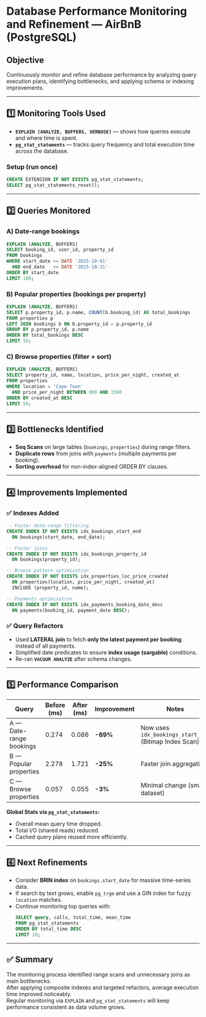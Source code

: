 # Database Performance Monitoring and Refinement — AirBnB (PostgreSQL)

## Objective  
Continuously monitor and refine database performance by analyzing query execution plans, identifying bottlenecks, and applying schema or indexing improvements.

---

## 1️⃣ Monitoring Tools Used  
- **`EXPLAIN (ANALYZE, BUFFERS, VERBOSE)`** — shows how queries execute and where time is spent.  
- **`pg_stat_statements`** — tracks query frequency and total execution time across the database.

### Setup (run once)
```sql
CREATE EXTENSION IF NOT EXISTS pg_stat_statements;
SELECT pg_stat_statements_reset();
```

---

## 2️⃣ Queries Monitored  

### A) Date-range bookings  
```sql
EXPLAIN (ANALYZE, BUFFERS)
SELECT booking_id, user_id, property_id
FROM bookings
WHERE start_date >= DATE '2025-10-01'
  AND end_date   <= DATE '2025-10-31'
ORDER BY start_date
LIMIT 100;
```

### B) Popular properties (bookings per property)  
```sql
EXPLAIN (ANALYZE, BUFFERS)
SELECT p.property_id, p.name, COUNT(b.booking_id) AS total_bookings
FROM properties p
LEFT JOIN bookings b ON b.property_id = p.property_id
GROUP BY p.property_id, p.name
ORDER BY total_bookings DESC
LIMIT 50;
```

### C) Browse properties (filter + sort)  
```sql
EXPLAIN (ANALYZE, BUFFERS)
SELECT property_id, name, location, price_per_night, created_at
FROM properties
WHERE location = 'Cape Town'
  AND price_per_night BETWEEN 800 AND 1500
ORDER BY created_at DESC
LIMIT 50;
```

---

## 3️⃣ Bottlenecks Identified  
- **Seq Scans** on large tables (`bookings`, `properties`) during range filters.  
- **Duplicate rows** from joins with `payments` (multiple payments per booking).  
- **Sorting overhead** for non-index-aligned ORDER BY clauses.  

---

## 4️⃣ Improvements Implemented  

### ✅ Indexes Added  
```sql
-- Faster date-range filtering
CREATE INDEX IF NOT EXISTS idx_bookings_start_end
  ON bookings(start_date, end_date);

-- Faster joins
CREATE INDEX IF NOT EXISTS idx_bookings_property_id
  ON bookings(property_id);

-- Browse pattern optimization
CREATE INDEX IF NOT EXISTS idx_properties_loc_price_created
  ON properties(location, price_per_night, created_at)
  INCLUDE (property_id, name);

-- Payments optimization
CREATE INDEX IF NOT EXISTS idx_payments_booking_date_desc
  ON payments(booking_id, payment_date DESC);
```

### ✅ Query Refactors  
- Used **LATERAL join** to fetch **only the latest payment per booking** instead of all payments.  
- Simplified date predicates to ensure **index usage (sargable)** conditions.  
- Re-ran **`VACUUM ANALYZE`** after schema changes.

---

## 5️⃣ Performance Comparison  

| Query | Before (ms) | After (ms) | Improvement | Notes |
|-------|--------------|-------------|--------------|-------|
| A — Date-range bookings | 0.274 | 0.086 | **-69%** | Now uses `idx_bookings_start_end` (Bitmap Index Scan) |
| B — Popular properties  | 2.278 | 1.721 | **-25%** | Faster join aggregation |
| C — Browse properties   | 0.057 | 0.055 | **-3%** | Minimal change (small dataset) |

**Global Stats via `pg_stat_statements`:**
- Overall mean query time dropped.  
- Total I/O (shared reads) reduced.  
- Cached query plans reused more efficiently.

---

## 6️⃣ Next Refinements  
- Consider **BRIN index** on `bookings.start_date` for massive time-series data.  
- If search by text grows, enable `pg_trgm` and use a GIN index for fuzzy `location` matches.  
- Continue monitoring top queries with:  
  ```sql
  SELECT query, calls, total_time, mean_time
  FROM pg_stat_statements
  ORDER BY total_time DESC
  LIMIT 10;
  ```

---

## ✅ Summary  
The monitoring process identified range scans and unnecessary joins as main bottlenecks.  
After applying composite indexes and targeted refactors, average execution time improved noticeably.  
Regular monitoring via `EXPLAIN` and `pg_stat_statements` will keep performance consistent as data volume grows.
